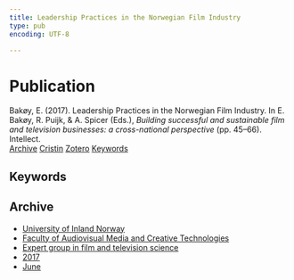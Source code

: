```yaml
---
title: Leadership Practices in the Norwegian Film Industry
type: pub
encoding: UTF-8

---
```

<h1>Publication</h1>
<article id="csl-bib-container-7BNMJEYG" class="csl-bib-container">
  <div class="csl-bib-body"> <div class="csl-entry">Bakøy, E. (2017). Leadership Practices in the Norwegian Film Industry. In E. Bakøy, R. Puijk, &#38; A. Spicer (Eds.), <i>Building successful and sustainable film and television businesses: a cross-national perspective</i> (pp. 45–66). Intellect.</div> </div>
  <div class="csl-bib-buttons">
    <a href="#taxonomy-article-7BNMJEYG" alt="archive" class="csl-bib-button">Archive</a>
    <a href="https://app.cristin.no/results/show.jsf?id=1478888" alt="Cristin" class="csl-bib-button">Cristin</a>
    <a href="http://zotero.org/groups/5881554/items/7BNMJEYG" alt="Zotero" class="csl-bib-button">Zotero</a>
    <a href="#keywords-article-7BNMJEYG" alt="keywords" class="csl-bib-button">Keywords</a>
  </div>
  <div id="csl-bib-meta-container-7BNMJEYG"></div>
</article>
<div id="csl-bib-meta-7BNMJEYG" class="csl-bib-meta">
  <article id="keywords-article-7BNMJEYG" class="keywords-article">
    <h1>Keywords</h1>
    
  </article>
  <article id="taxonomy-article-7BNMJEYG" class="taxonomy-article">
    <h1>Archive</h1>
    <ul>
      <li><a href="{{< params subfolder >}}en/archive/?key=3DCRN523">University of Inland Norway</a></li>
      <li><a href="{{< params subfolder >}}en/archive/?key=8XUDF4FD">Faculty of Audiovisual Media and Creative Technologies</a></li>
      <li><a href="{{< params subfolder >}}en/archive/?key=GP9PM6PG">Expert group in film and television science</a></li>
      <li><a href="{{< params subfolder >}}en/archive/?key=FUSJD299">2017</a></li>
      <li><a href="{{< params subfolder >}}en/archive/?key=G34NANYM">June</a></li>
    </ul>
  </article>
</div>

